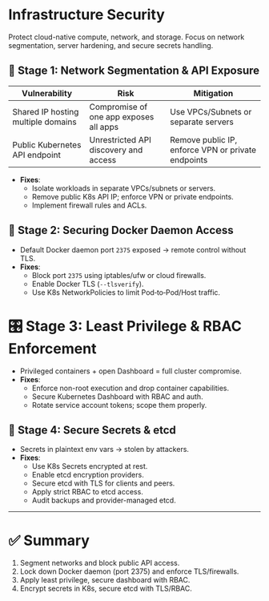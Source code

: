 # Infrastructure Security

Protect cloud-native compute, network, and storage. Focus on network segmentation, server hardening, and secure secrets handling. 

## 🧩 Stage 1: Network Segmentation & API Exposure
| Vulnerability	 | Risk                    | Mitigation                                           |
|---------|--------------------------|-------------------------------------------------------|
| Shared IP hosting multiple domains | Compromise of one app exposes all apps | Use VPCs/Subnets or separate servers |
| Public Kubernetes API endpoint   | Unrestricted API discovery and access | Remove public IP, enforce VPN or private endpoints |

- **Fixes**:
  - Isolate workloads in separate VPCs/subnets or servers.
  - Remove public K8s API IP; enforce VPN or private endpoints.
  - Implement firewall rules and ACLs.

## 🐳 Stage 2: Securing Docker Daemon Access
- Default Docker daemon port `2375` exposed → remote control without TLS.
- **Fixes**:
  - Block port `2375` using iptables/ufw or cloud firewalls.
  - Enable Docker TLS (`--tlsverify`).
  - Use K8s NetworkPolicies to limit Pod‑to‑Pod/Host traffic.

# 🎛️ Stage 3: Least Privilege & RBAC Enforcement
- Privileged containers + open Dashboard = full cluster compromise.
- **Fixes**:
  - Enforce non-root execution and drop container capabilities.
  - Secure Kubernetes Dashboard with RBAC and auth.
  - Rotate service account tokens; scope them properly. 

## 🔐 Stage 4: Secure Secrets & etcd
- Secrets in plaintext env vars → stolen by attackers.
- **Fixes**:
  - Use K8s Secrets encrypted at rest.
  - Enable etcd encryption providers.
  - Secure etcd with TLS for clients and peers.
  - Apply strict RBAC to etcd access.
  - Audit backups and provider-managed etcd. 

---

# ✅ Summary
1. Segment networks and block public API access.
2. Lock down Docker daemon (port 2375) and enforce TLS/firewalls.
3. Apply least privilege, secure dashboard with RBAC.
4. Encrypt secrets in K8s, secure etcd with TLS/RBAC.